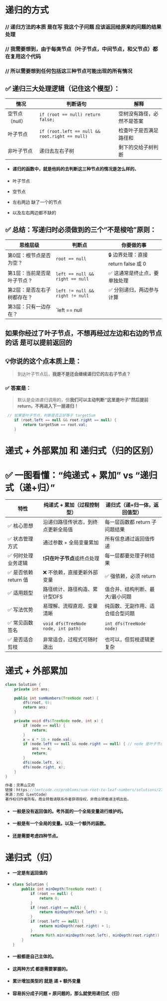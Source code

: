 # 递归的方式

###  // 递归方法的本质 是在写 我这个子问题 应该返回给原来的问题的结果处理        

### // 我需要想到，由于每类节点（叶子节点，中间节点，和父节点）都在复用这个代码      

###   // 所以需要想到任何包括这三种节点可能出现的所有情况



## ✅ 递归三大处理逻辑（记住这个模型）：

| 情况           | 判断语句                                       | 解释                       |
| -------------- | ---------------------------------------------- | -------------------------- |
| 空节点（null） | `if (root == null) return false;`              | 空树没有路径，必然不是答案 |
| 叶子节点       | `if (root.left == null && root.right == null)` | 检查叶子是否满足路径和     |
| 非叶子节点     | 递归去左右子树                                 | 剩下的交给子树判断         |

* #### 递归的函数中，就是他妈的去判断这三种节点的情况是怎么样的、

* 叶子节点

* 空节点

* 左右两边 缺了一个的节点

* 以及左右两边都不缺的

## ✅ 总结：写递归时必须做到的三个“不是梭哈”原则：

| 思维层级                    | 判断点                          | 你要做的事                         |
| --------------------------- | ------------------------------- | ---------------------------------- |
| 第0层：根节点是否为空？     | `root == null`                  | 🔒 边界处理：直接 return false 或 0 |
| 第1层：当前是否是叶子节点？ | `left == null && right == null` | ✅ 这通常是终止点，要单独处理       |
| 第2层：是否左右子树都存在？ | `left != null && right != null` | ✅ 分别递归，两边参与计算           |
| 第3层：只有一边存在？       | `left == null                   |                                    |



## 如果你经过了叶子节点，不想再经过左边和右边的节点的话 是可以提前返回的

## 💡你说的这个点本质上是：

> 到达叶子节点后，**我是不是还会继续递归它的左右子节点？**

### ✅ 答案是：

> 默认是会进递归调用的，但**我们可以主动判断“这里是叶子”然后提前 return，不再进入下一层递归！**



```java
 // 如果是叶子节点，判断是否正好等于 targetSum
    if (root.left == null && root.right == null) {
        return targetSum == root.val;
    }
```







# 递式 + 外部累加 和 递归式（归的区别）

# ✅ 一图看懂：“纯递式 + 累加” vs “递归式（递+归）”

| 特性                 | **纯递式 + 累加（过程控制型）**     | **递归式（递+归一体，返回值型）** |
| -------------------- | ----------------------------------- | --------------------------------- |
| ✅ 核心思想           | 沿递归路径传状态，到终点更新全局值  | 每一层函数都 return 子问题结果    |
| ✅ 状态管理方式       | 通过参数 + 全局变量累加             | 所有信息通过返回值传递            |
| ✅ 何时处理业务逻辑   | ❗️**只在叶子节点**或终点处理         | 每一层都要处理子树结果            |
| ✅ 是否依赖 return 值 | ❌ 不依赖，直接更新外部变量          | ✅ 强依赖，必须 return             |
| ✅ 适用题型           | 路径统计、路径构造、累计型DFS       | 值合并、结构判断、最大/最小问题   |
| ✅ 写法优势           | 易理解、流程直观、变量清晰          | 纯函数、无副作用、适合组合型问题  |
| ✅ 常见函数签名       | `void dfs(TreeNode node, int path)` | `int dfs(TreeNode node)`          |
| ✅ 是否适合剪枝       | 非常适合，过程式可随时退出          | 也可以，但剪枝逻辑更复杂          |





# 递式 + 外部累加

```java
class Solution {
    private int ans;

    public int sumNumbers(TreeNode root) {
        dfs(root, 0);
        return ans;
    }

    private void dfs(TreeNode node, int x) {
        if (node == null) {
            return;
        }
        x = x * 10 + node.val;
        if (node.left == null && node.right == null) { // node 是叶子节点
            ans += x;
            return;
        }
        dfs(node.left, x);
        dfs(node.right, x);
    }
}

作者：灵茶山艾府
链接：https://leetcode.cn/problems/sum-root-to-leaf-numbers/solutions/2730644/jian-ji-xie-fa-pythonjavacgojsrust-by-en-gbu9/
来源：力扣（LeetCode）
著作权归作者所有。商业转载请联系作者获得授权，非商业转载请注明出处。
```

* #### 一般是没有返回值的。考外面的一个全局变量进行维护的。

* #### 一般是有一个全局的变量。以及一个额外的函数。

* #### 还是需要考虑四种节点。



# 递归式（归）

* #### 一定是有返回值的

* ```java
  class Solution {
      public int minDepth(TreeNode root) {
          if (root == null) {
              return 0;
          }
          if (root.right == null) {
              return minDepth(root.left) + 1;
          }
          if (root.left == null) {
              return minDepth(root.right) + 1;
          }
          return Math.min(minDepth(root.left), minDepth(root.right)) + 1;
      }
  }
  ```

* #### 一般都是自己主体的。





* #### 这两种方式 都是需要掌握的。

* #### 累计增加类型的 就是 递 + 额外变量

* #### 容易拆分成子问题 + 原问题的，那么就使用递归式（归）











































